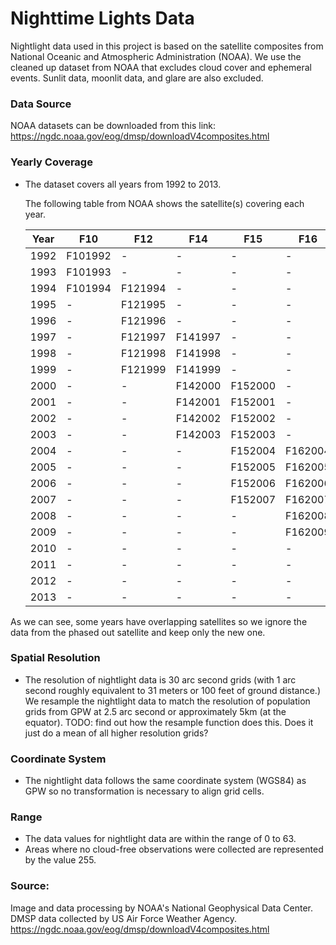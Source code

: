 # Nighttime Lights Data

Nightlight data used in this project is based on the satellite composites from National Oceanic and Atmospheric Administration (NOAA). We use the cleaned up dataset from NOAA that excludes cloud cover and ephemeral events. Sunlit data, moonlit data, and glare are also excluded.
 
### Data Source
NOAA datasets can be downloaded from this link: https://ngdc.noaa.gov/eog/dmsp/downloadV4composites.html

### Yearly Coverage
  - The dataset covers all years from 1992 to 2013.
  
    The following table from NOAA shows the satellite(s) covering each year.
    
    Year | F10 | F12 | F14 | F15 | F16 | F18 |
    -----|-----|-----|-----|-----|-----|-----|
    1992 | F101992 | - | - | - | - | - |
    1993 | F101993 | - | - | - | - | - |
    1994 | F101994 | F121994 | - | - | - | - |
    1995 | - | F121995 | - | - | - | - |
    1996 | - | F121996 | - | - | - | - |
    1997 | - | F121997 | F141997 | - | - | - |
    1998 | - | F121998 | F141998 | - | - | - |
    1999 | - | F121999 | F141999 | - | - | - |
    2000 | - | - | F142000 | F152000 | - | - |
    2001 | - | - | F142001 | F152001 | - | - |
    2002 | - | - | F142002 | F152002 | - | - |
    2003 | - | - | F142003 | F152003 | - | - |
    2004 | - | - | - | F152004 | F162004 | - |
    2005 | - | - | - | F152005 | F162005 | - |
    2006 | - | - | - | F152006 | F162006 | - |
    2007 | - | - | - | F152007 | F162007 | - |
    2008 | - | - | - |	- | F162008 | - |
    2009 | - | - | - | 	- | F162009 | - |
    2010 | - | - | - | - | - | F182010 |
    2011 | - | - | - | - | - | F182011 |
    2012 | - | - | - | - | - | F182012 |
    2013 | - | - | - | - | - | F182013 |
    
  As we can see, some years have overlapping satellites so we ignore the data from the phased out satellite and keep only the new one.
    
### Spatial Resolution
  - The resolution of nightlight data is 30 arc second grids (with 1 arc second roughly equivalent to 31 meters or 100 feet of ground distance.)
    We resample the nightlight data to match the resolution of population grids from GPW at 2.5 arc second or approximately 5km (at the equator).
    TODO: find out how the resample function does this. Does it just do a mean of all higher resolution grids?

### Coordinate System
  - The nightlight data follows the same coordinate system (WGS84) as GPW so no transformation is necessary to align grid cells.
  
### Range
  - The data values for nightlight data are within the range of 0 to 63.
  - Areas where no cloud-free observations were collected are represented by the value 255.

### Source:
  Image and data processing by NOAA's National Geophysical Data Center.
  DMSP data collected by US Air Force Weather Agency.
  https://ngdc.noaa.gov/eog/dmsp/downloadV4composites.html
  
  
